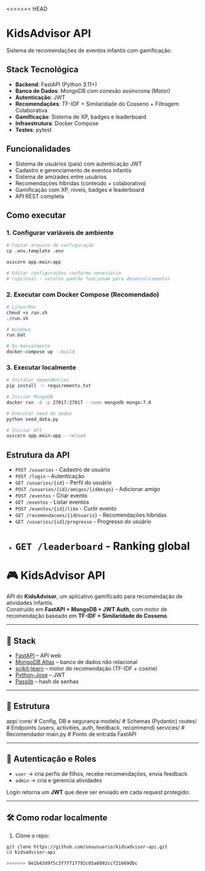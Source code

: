 <<<<<<< HEAD

# KidsAdvisor API

Sistema de recomendações de eventos infantis com gamificação.

## Stack Tecnológica

- **Backend**: FastAPI (Python 3.11+)
- **Banco de Dados**: MongoDB com conexão assíncrona (Motor)
- **Autenticação**: JWT
- **Recomendações**: TF-IDF + Similaridade do Cosseno + Filtragem Colaborativa
- **Gamificação**: Sistema de XP, badges e leaderboard
- **Infraestrutura**: Docker Compose
- **Testes**: pytest

## Funcionalidades

- Sistema de usuários (pais) com autenticação JWT
- Cadastro e gerenciamento de eventos infantis
- Sistema de amizades entre usuários
- Recomendações híbridas (conteúdo + colaborativo)
- Gamificação com XP, níveis, badges e leaderboard
- API REST completa

## Como executar

### 1. Configurar variáveis de ambiente

```bash
# Copiar arquivo de configuração
cp .env.template .env

uvicorn app.main:app

# Editar configurações conforme necessário
# (opcional - valores padrão funcionam para desenvolvimento)
```

### 2. Executar com Docker Compose (Recomendado)

```bash
# Linux/Mac
chmod +x run.sh
./run.sh

# Windows
run.bat

# Ou manualmente
docker-compose up --build
```

### 3. Executar localmente

```bash
# Instalar dependências
pip install -r requirements.txt

# Iniciar MongoDB
docker run -d -p 27017:27017 --name mongodb mongo:7.0

# Executar seed de dados
python seed_data.py

# Iniciar API
uvicorn app.main:app --reload
```

## Estrutura da API

- `POST /usuarios` - Cadastro de usuário
- `POST /login` - Autenticação
- `GET /usuarios/{id}` - Perfil do usuário
- `POST /usuarios/{id}/amigos/{idAmigo}` - Adicionar amigo
- `POST /eventos` - Criar evento
- `GET /eventos` - Listar eventos
- `POST /eventos/{id}/like` - Curtir evento
- `GET /recomendacoes/{idUsuario}` - Recomendações híbridas
- `GET /usuarios/{id}/progresso` - Progresso do usuário
- # `GET /leaderboard` - Ranking global

# 🎮 KidsAdvisor API

API do **KidsAdvisor**, um aplicativo gamificado para recomendação de atividades infantis.  
Construído em **FastAPI + MongoDB + JWT Auth**, com motor de recomendação baseado em **TF-IDF + Similaridade do Cosseno**.

---

## 🚀 Stack

- [FastAPI](https://fastapi.tiangolo.com/) – API web
- [MongoDB Atlas](https://www.mongodb.com/) – banco de dados não relacional
- [scikit-learn](https://scikit-learn.org/) – motor de recomendação (TF-IDF + cosine)
- [Python-Jose](https://python-jose.readthedocs.io/) – JWT
- [Passlib](https://passlib.readthedocs.io/) – hash de senhas

---

## 📂 Estrutura

app/
core/ # Config, DB e segurança
models/ # Schemas (Pydantic)
routes/ # Endpoints (users, activities, auth, feedback, recommend)
services/ # Recomendador
main.py # Ponto de entrada FastAPI

---

## 🔑 Autenticação e Roles

- `user` → cria perfis de filhos, recebe recomendações, envia feedback
- `admin` → cria e gerencia atividades

Login retorna um **JWT** que deve ser enviado em cada request protegido:

---

## 🛠️ Como rodar localmente

1. Clone o repo:

```bash
git clone https://github.com/seuusuario/kidsadvisor-api.git
cd kidsadvisor-api

>>>>>>> 0e1b43d9f5c3f7ff17792c05a6092ccf21669dbc
```
